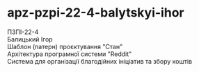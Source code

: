 # apz-pzpi-22-4-balytskyi-ihor  
ПЗПІ-22-4  
Балицький Ігор  
Шаблон (патерн) проєктування "Стан"  
Архітектура програмної системи "Reddit"  
Система для організації благодійних ініціатив та збору коштів  
